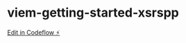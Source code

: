 # viem-getting-started-xsrspp

[Edit in Codeflow ⚡️](https://stackblitz.com/~/github.com/boilerrat/viem-getting-started-xsrspp)